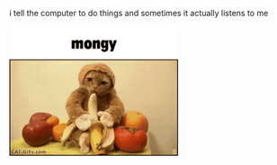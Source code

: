 i tell the computer to do things and sometimes it actually listens to me
<!--START_SECTION:update_image-->
<img src=https://raw.githubusercontent.com/sneakykestrel/sneakykestrel/main/.github/images/mongy.gif height="" width="300" align=left alt=kitty />
<!--END_SECTION:update_image-->

